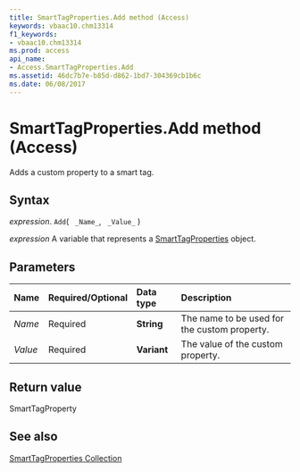 ```yaml
---
title: SmartTagProperties.Add method (Access)
keywords: vbaac10.chm13314
f1_keywords:
- vbaac10.chm13314
ms.prod: access
api_name:
- Access.SmartTagProperties.Add
ms.assetid: 46dc7b7e-b85d-d862-1bd7-304369cb1b6c
ms.date: 06/08/2017
---
```



# SmartTagProperties.Add method (Access)

Adds a custom property to a smart tag.


## Syntax

_expression_. `Add`( ` _Name_`, ` _Value_` )

_expression_ A variable that represents a [SmartTagProperties](Access.SmartTagProperties.md) object.


## Parameters



|Name|Required/Optional|Data type|Description|
|:-----|:-----|:-----|:-----|
| _Name_|Required|**String**|The name to be used for the custom property.|
| _Value_|Required|**Variant**|The value of the custom property.|

## Return value

SmartTagProperty


## See also


[SmartTagProperties Collection](Access.SmartTagProperties.md)

